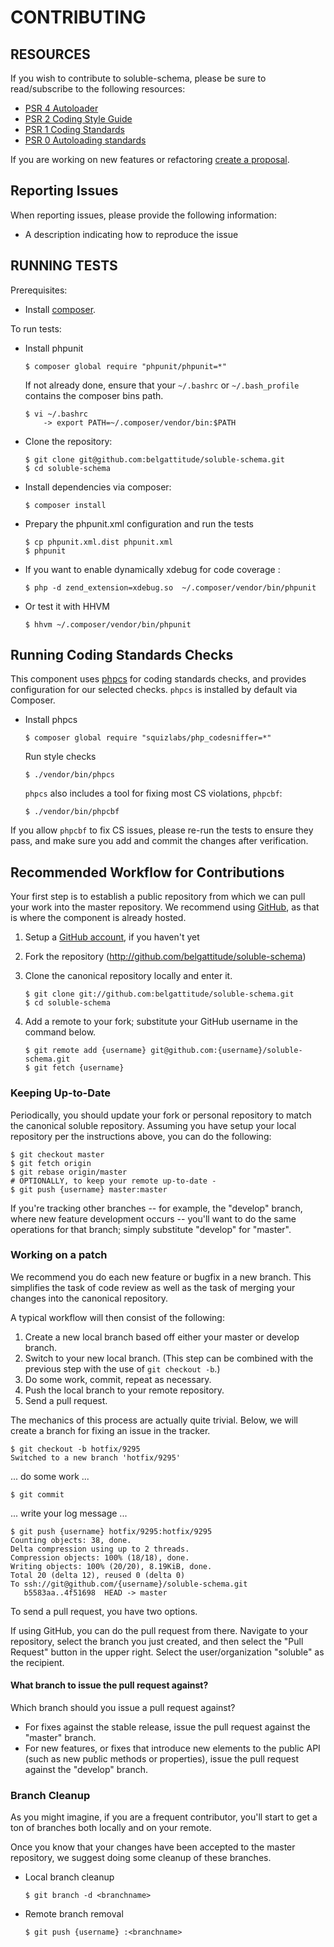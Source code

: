 # CONTRIBUTING

## RESOURCES

If you wish to contribute to soluble-schema, please be sure to
read/subscribe to the following resources:

* [PSR 4 Autoloader](https://github.com/php-fig/fig-standards/blob/master/accepted/PSR-4-autoloader.md)
* [PSR 2 Coding Style Guide](https://github.com/php-fig/fig-standards/blob/master/accepted/PSR-2-coding-style-guide.md)
* [PSR 1 Coding Standards](https://github.com/php-fig/fig-standards/blob/master/accepted/PSR-1-basic-coding-standard.md)
* [PSR 0 Autoloading standards](https://github.com/php-fig/fig-standards/blob/master/accepted/PSR-0.md)

If you are working on new features or refactoring [create a proposal](https://github.com/belgattitude/soluble-schema/issues/new).

## Reporting Issues

When reporting issues, please provide the following information:

- A description indicating how to reproduce the issue

## RUNNING TESTS

Prerequisites:

- Install [composer](https://getcomposer.org/).

To run tests:
  
- Install phpunit

  ```console
  $ composer global require "phpunit/phpunit=*"
  ```

  If not already done, ensure that your `~/.bashrc` or `~/.bash_profile` contains
  the composer bins path.

  ```console
  $ vi ~/.bashrc
      -> export PATH=~/.composer/vendor/bin:$PATH
  ```

- Clone the repository:

  ```console
  $ git clone git@github.com:belgattitude/soluble-schema.git
  $ cd soluble-schema
  ```

- Install dependencies via composer:

  ```console
  $ composer install
  ```

- Prepary the phpunit.xml configuration and run the tests

  ```console
  $ cp phpunit.xml.dist phpunit.xml
  $ phpunit
  ```

- If you want to enable dynamically xdebug for code coverage :

  ```console
  $ php -d zend_extension=xdebug.so  ~/.composer/vendor/bin/phpunit
  ```

- Or test it with HHVM

  ```console
  $ hhvm ~/.composer/vendor/bin/phpunit
  ```

## Running Coding Standards Checks

This component uses [phpcs](https://github.com/squizlabs/PHP_CodeSniffer) for coding
standards checks, and provides configuration for our selected checks.
`phpcs` is installed by default via Composer.

- Install phpcs

  ```console
  $ composer global require "squizlabs/php_codesniffer=*"
  ```

  Run style checks

  ```console
  $ ./vendor/bin/phpcs
  ```

  `phpcs` also includes a tool for fixing most CS violations, `phpcbf`:

  ```console
  $ ./vendor/bin/phpcbf
  ```

If you allow `phpcbf` to fix CS issues, please re-run the tests to ensure
they pass, and make sure you add and commit the changes after verification.

## Recommended Workflow for Contributions

Your first step is to establish a public repository from which we can
pull your work into the master repository. We recommend using
[GitHub](https://github.com), as that is where the component is already hosted.

1. Setup a [GitHub account](http://github.com/), if you haven't yet
2. Fork the repository (http://github.com/belgattitude/soluble-schema)
3. Clone the canonical repository locally and enter it.

   ```console
   $ git clone git://github.com:belgattitude/soluble-schema.git
   $ cd soluble-schema
   ```

4. Add a remote to your fork; substitute your GitHub username in the command
   below.

   ```console
   $ git remote add {username} git@github.com:{username}/soluble-schema.git
   $ git fetch {username}
   ```

### Keeping Up-to-Date

Periodically, you should update your fork or personal repository to
match the canonical soluble repository. Assuming you have setup your local repository
per the instructions above, you can do the following:


```console
$ git checkout master
$ git fetch origin
$ git rebase origin/master
# OPTIONALLY, to keep your remote up-to-date -
$ git push {username} master:master
```

If you're tracking other branches -- for example, the "develop" branch, where
new feature development occurs -- you'll want to do the same operations for that
branch; simply substitute  "develop" for "master".

### Working on a patch

We recommend you do each new feature or bugfix in a new branch. This simplifies
the task of code review as well as the task of merging your changes into the
canonical repository.

A typical workflow will then consist of the following:

1. Create a new local branch based off either your master or develop branch.
2. Switch to your new local branch. (This step can be combined with the
   previous step with the use of `git checkout -b`.)
3. Do some work, commit, repeat as necessary.
4. Push the local branch to your remote repository.
5. Send a pull request.

The mechanics of this process are actually quite trivial. Below, we will
create a branch for fixing an issue in the tracker.

```console
$ git checkout -b hotfix/9295
Switched to a new branch 'hotfix/9295'
```

... do some work ...


```console
$ git commit
```

... write your log message ...


```console
$ git push {username} hotfix/9295:hotfix/9295
Counting objects: 38, done.
Delta compression using up to 2 threads.
Compression objects: 100% (18/18), done.
Writing objects: 100% (20/20), 8.19KiB, done.
Total 20 (delta 12), reused 0 (delta 0)
To ssh://git@github.com/{username}/soluble-schema.git
   b5583aa..4f51698  HEAD -> master
```

To send a pull request, you have two options.

If using GitHub, you can do the pull request from there. Navigate to
your repository, select the branch you just created, and then select the
"Pull Request" button in the upper right. Select the user/organization
"soluble" as the recipient.


#### What branch to issue the pull request against?

Which branch should you issue a pull request against?

- For fixes against the stable release, issue the pull request against the
  "master" branch.
- For new features, or fixes that introduce new elements to the public API (such
  as new public methods or properties), issue the pull request against the
  "develop" branch.

### Branch Cleanup

As you might imagine, if you are a frequent contributor, you'll start to
get a ton of branches both locally and on your remote.

Once you know that your changes have been accepted to the master
repository, we suggest doing some cleanup of these branches.

-  Local branch cleanup

   ```console
   $ git branch -d <branchname>
   ```

-  Remote branch removal

   ```console
   $ git push {username} :<branchname>
   ```
